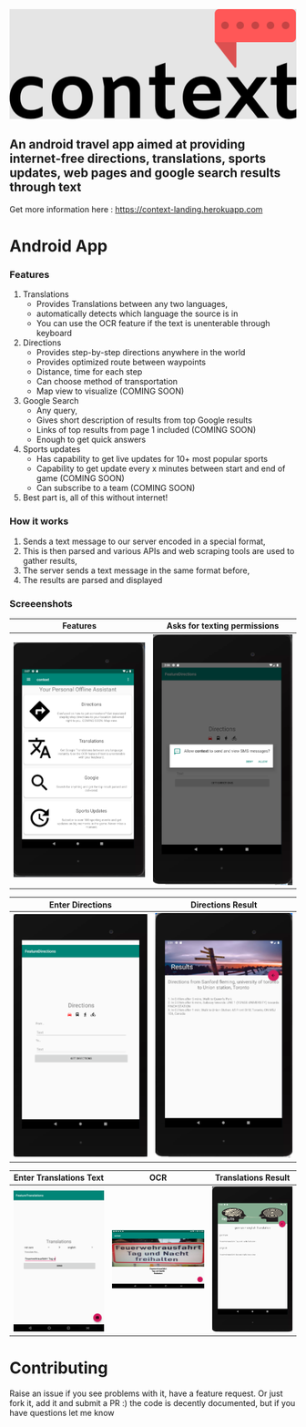 ![alt text](screenshots/logo.png)

## An android travel app aimed at providing internet-free directions, translations, sports updates, web pages and google search results through text

Get more information here : https://context-landing.herokuapp.com
# Android App
### Features
1. Translations 
    - Provides Translations between any two languages, 
    - automatically detects which language the source is in
    - You can use the OCR feature if the text is unenterable through keyboard
2. Directions
    - Provides step-by-step directions anywhere in the world
    - Provides optimized route between waypoints
    - Distance, time for each step
    - Can choose method of transportation
    - Map view to visualize (COMING SOON)
3. Google Search
    - Any query, 
    - Gives short description of results from top Google results
    - Links of top results from page 1 included (COMING SOON)
    - Enough to get quick answers
4. Sports updates
    - Has capability to get live updates for 10+ most popular sports
    - Capability to get update every x minutes between start and end of game (COMING SOON)
    - Can subscribe to a team (COMING SOON)
5. Best part is, all of this without internet!

### How it works
1. Sends a text message to our server encoded in a special format,
2. This is then parsed and various APIs and web scraping tools are used to gather results,
3. The server sends a text message in the same format before,
4. The results are parsed and displayed


### Screeenshots
Features             |  Asks for texting permissions
:-------------------------:|:-------------------------:
![](screenshots/feature_screen.png)  |  ![](screenshots/permissions_screen.png)

Enter Directions             |  Directions Result
:-------------------------:|:-------------------------:
![](screenshots/directions_screen.png)  |  ![](screenshots/results_directions.PNG)

Enter Translations Text             |  OCR |  Translations Result
:-------------------------:|:-------------------------:|:-------------------------:
![](screenshots/translations_screen.png)  |  ![](screenshots/ocr_screen.png) |  ![](screenshots/results_translations.PNG)

# Contributing
Raise an issue if you see problems with it, have a feature request. Or just fork it, add it and submit a PR :) the code is decently documented, but if you have questions let me know

